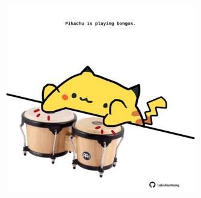 <!-- built at 28/08/2024, 05:00:45 UTC -->
<p align="center">
  <img width="500" height="500" src="./ReadmeImage.svg">
</p>
